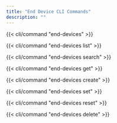 ```yaml
---
title: "End Device CLI Commands"
description: ""
---
```


{{< cli/command "end-devices" >}}

{{< cli/command "end-devices list" >}}

{{< cli/command "end-devices search" >}}

{{< cli/command "end-devices get" >}}

{{< cli/command "end-devices create" >}}

{{< cli/command "end-devices set" >}}

{{< cli/command "end-devices reset" >}}

{{< cli/command "end-devices delete" >}}
